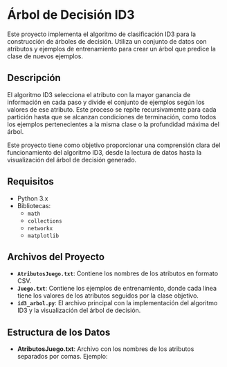 # Árbol de Decisión ID3

Este proyecto implementa el algoritmo de clasificación ID3 para la construcción de árboles de decisión. Utiliza un conjunto de datos con atributos y ejemplos de entrenamiento para crear un árbol que predice la clase de nuevos ejemplos.

## Descripción

El algoritmo ID3 selecciona el atributo con la mayor ganancia de información en cada paso y divide el conjunto de ejemplos según los valores de ese atributo. Este proceso se repite recursivamente para cada partición hasta que se alcanzan condiciones de terminación, como todos los ejemplos pertenecientes a la misma clase o la profundidad máxima del árbol.

Este proyecto tiene como objetivo proporcionar una comprensión clara del funcionamiento del algoritmo ID3, desde la lectura de datos hasta la visualización del árbol de decisión generado.

## Requisitos

- Python 3.x
- Bibliotecas:
  - `math`
  - `collections`
  - `networkx`
  - `matplotlib`

## Archivos del Proyecto

- **`AtributosJuego.txt`**: Contiene los nombres de los atributos en formato CSV.
- **`Juego.txt`**: Contiene los ejemplos de entrenamiento, donde cada línea tiene los valores de los atributos seguidos por la clase objetivo.
- **`id3_arbol.py`**: El archivo principal con la implementación del algoritmo ID3 y la visualización del árbol de decisión.

## Estructura de los Datos

- **AtributosJuego.txt**: Archivo con los nombres de los atributos separados por comas. Ejemplo:
